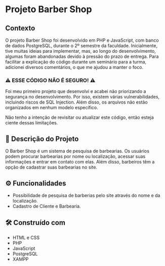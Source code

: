 

# Projeto Barber Shop

## Contexto
O projeto Barber Shop foi desenvolvido em PHP e JavaScript, com banco de dados PostgreSQL, durante o 2º semestre da faculdade. Inicialmente, tive muitas ideias para implementar, mas, ao longo do desenvolvimento, algumas foram abandonadas devido à pressão do prazo de entrega. Para facilitar a explicação do código durante um seminário para a turma, adicionei diversos comentários, o que me ajudou a manter o foco.


### ⚠ ESSE CÓDIGO NÃO É SEGURO! ⚠

Foi meu primeiro projeto que desenvolvi e acabei não priorizando a segurança no desenvolvimento. Por isso, existem várias vulnerabilidades, incluindo riscos de SQL Injection. Além disso, os arquivos não estão organizados em nenhum modelo específico.

Não tenho a intenção de revisitar ou atualizar este código, então esteja ciente dessas limitações.


## 💈 Descrição do Projeto 

O Barber Shop é um sistema de pesquisa de barbearias. Os usuários podem procurar barbearias por nome ou localização, acessar suas informações e entrar em contato com elas. Além disso, barbeiros têm a opção de cadastrar suas barbearias no site.


## ⚙️ Funcionalidades 

* Possibilidade de pesquisa de barberias pelo site através do nome e da localização.
* Cadastro de Cliente e Barbearia.

## 🛠️ Construído com

* HTML e CSS
* PHP
* JavaScript
* PostgreSQL
* XAMPP



